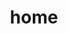 ---
home: true
icon: home
title: home
heroImage: https://gcore.jsdelivr.net/gh/wemhy/xm@1.0.0/logo/logot.svg
heroText: Xiaomo Flower BASE
tagline: The Official Character of Class FIVE
actions:
  - text: Begin 💡
    link: /en/xm/
    type: primary

  - text: Behind..
    link: /en/behind/

features:
  - title: Extremely High Level
    details: Made by a Small Sunspot(as known as 小黑子)

  - title: Powerful Content
    details: Written By a Genius Artist

  - title: Lots of Rubbish
    details: You see , it's right here!

copyright: false
footer: GPL-3.0 Licensed | Copyright © 2022～2023 wemsx
---